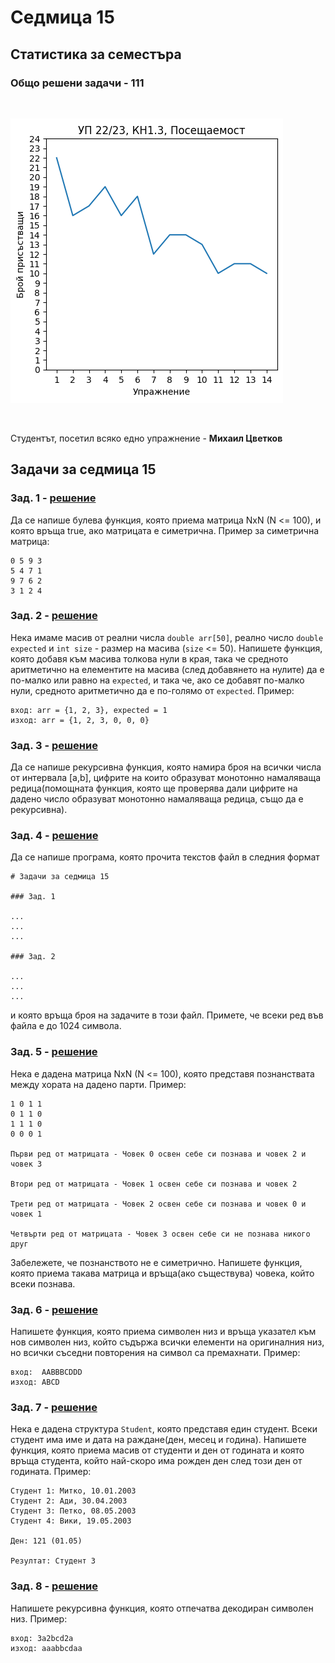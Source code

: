 # Седмица 15

## Статистика за семестъра

### Общо решени задачи - **111**

<br/>

![Attendance](content/attendance.png)

<br/>

Студентът, посетил всяко едно упражнение - **Михаил Цветков** 
## Задачи за седмица 15

### Зад. 1 - [решение](solutions/task01.cpp)

Да се напише булева функция, която приема матрица NxN (N <= 100), и която връща true, ако матрицата е симетрична. Пример за симетрична матрица:

```
0 5 9 3
5 4 7 1
9 7 6 2
3 1 2 4
```


### Зад. 2 - [решение](solutions/task02.cpp)

Нека имаме масив от реални числа `double arr[50]`, реално число `double expected` и `int size` - размер на масива (`size` <= 50). Напишете функция, която добавя към масива толкова нули в края, така че средното аритметично на елементите на масива (след добавянето на нулите) да е по-малко или равно на `expected`, и така че, ако се добавят по-малко нули, средното аритметично да е по-голямо от `expected`. Пример:
```
вход: arr = {1, 2, 3}, expected = 1
изход: arr = {1, 2, 3, 0, 0, 0}
```

### Зад. 3 - [решение](solutions/task03.cpp)

Да се напише рекурсивна функция, която намира броя на всички числа от интервала [a,b], цифрите на които образуват монотонно намаляваща редица(помощната функция, която ще проверява дали цифрите на дадено число образуват монотонно намаляваща редица, също да е рекурсивна).

### Зад. 4 - [решение](solutions/task04.cpp)

Да се напише програма, която прочита текстов файл в следния формат

```
# Задачи за седмица 15

### Зад. 1

...
...
...

### Зад. 2

...
...
...
```

и която връща броя на задачите в този файл. Примете, че всеки ред във файла е до 1024 символа.

### Зад. 5 - [решение](solutions/task05.cpp)

Нека е дадена матрица NxN (N <= 100), която представя познанствата между хората на дадено парти. Пример:
```
1 0 1 1
0 1 1 0
1 1 1 0
0 0 0 1

Първи ред от матрицата - Човек 0 освен себе си познава и човек 2 и човек 3

Втори ред от матрицата - Човек 1 освен себе си познава и човек 2

Трети ред от матрицата - Човек 2 освен себе си познава и човек 0 и човек 1

Четвърти ред от матрицата - Човек 3 освен себе си не познава никого друг
``` 

Забележете, че познанството не е симетрично. Напишете функция, която приема такава матрица и връща(ако съществува) човека, който всеки познава.

### Зад. 6 - [решение](solutions/task06.cpp)

Напишете функция, която приема символен низ и връща указател към нов символен низ, който съдържа всички елементи на оригиналния низ, но всички съседни повторения на символ са премахнати. Пример:

```
вход:  AABBBCDDD
изход: ABCD
```

### Зад. 7 - [решение](solutions/task07.cpp)

Нека е дадена структура `Student`, която представя един студент. Всеки студент има име и дата на раждане(ден, месец и година). Напишете функция, която приема масив от студенти и ден от годината и която връща студента, който най-скоро има рожден ден след този ден от годината. Пример:

```
Студент 1: Митко, 10.01.2003
Студент 2: Ади, 30.04.2003
Студент 3: Петко, 08.05.2003
Студент 4: Вики, 19.05.2003

Ден: 121 (01.05)

Резултат: Студент 3
```

### Зад. 8 - [решение](solutions/task08.cpp)

Напишете рекурсивна функция, която отпечатва декодиран символен низ. Пример:

```
вход: 3а2bcd2a
изход: aaabbcdaa
```
